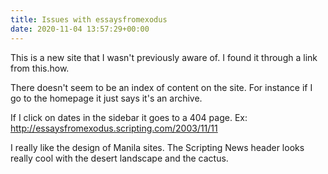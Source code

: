 ```yaml
---
title: Issues with essaysfromexodus
date: 2020-11-04 13:57:29+00:00
---
```


This is a new site that I wasn't previously aware of. I found it through a link from this.how.

There doesn't seem to be an index of content on the site. For instance if I go to the homepage it just says it's an archive.

If I click on dates in the sidebar it goes to a 404 page. Ex: http://essaysfromexodus.scripting.com/2003/11/11

I really like the design of Manila sites. The Scripting News header looks really cool with the desert landscape and the cactus.

